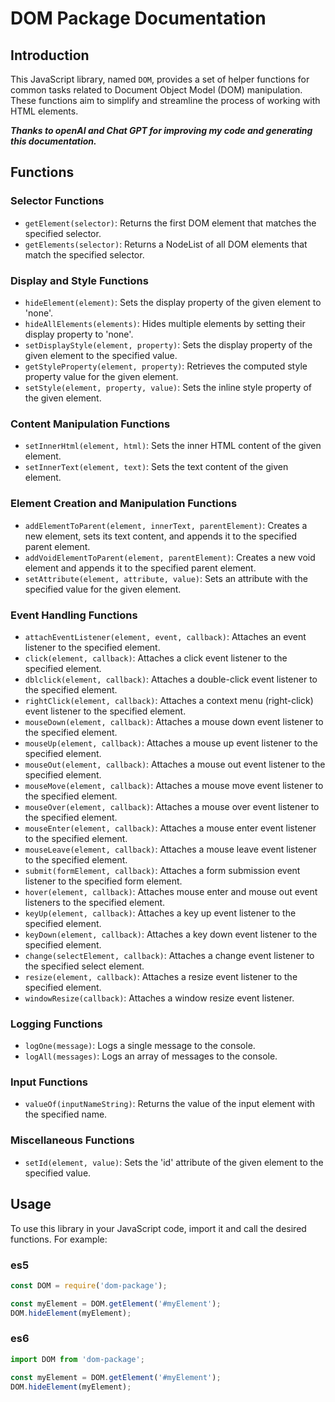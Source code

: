 # DOM Package Documentation

## Introduction

This JavaScript library, named `DOM`, provides a set of helper functions for common tasks related to Document Object Model (DOM) manipulation. These functions aim to simplify and streamline the process of working with HTML elements.

***Thanks to openAI and Chat GPT for improving my code and generating this documentation.***

## Functions

### Selector Functions

- `getElement(selector)`: Returns the first DOM element that matches the specified selector.
- `getElements(selector)`: Returns a NodeList of all DOM elements that match the specified selector.

### Display and Style Functions

- `hideElement(element)`: Sets the display property of the given element to 'none'.
- `hideAllElements(elements)`: Hides multiple elements by setting their display property to 'none'.
- `setDisplayStyle(element, property)`: Sets the display property of the given element to the specified value.
- `getStyleProperty(element, property)`: Retrieves the computed style property value for the given element.
- `setStyle(element, property, value)`: Sets the inline style property of the given element.

### Content Manipulation Functions

- `setInnerHtml(element, html)`: Sets the inner HTML content of the given element.
- `setInnerText(element, text)`: Sets the text content of the given element.

### Element Creation and Manipulation Functions

- `addElementToParent(element, innerText, parentElement)`: Creates a new element, sets its text content, and appends it to the specified parent element.
- `addVoidElementToParent(element, parentElement)`: Creates a new void element and appends it to the specified parent element.
- `setAttribute(element, attribute, value)`: Sets an attribute with the specified value for the given element.

### Event Handling Functions

- `attachEventListener(element, event, callback)`: Attaches an event listener to the specified element.
- `click(element, callback)`: Attaches a click event listener to the specified element.
- `dblclick(element, callback)`: Attaches a double-click event listener to the specified element.
- `rightClick(element, callback)`: Attaches a context menu (right-click) event listener to the specified element.
- `mouseDown(element, callback)`: Attaches a mouse down event listener to the specified element.
- `mouseUp(element, callback)`: Attaches a mouse up event listener to the specified element.
- `mouseOut(element, callback)`: Attaches a mouse out event listener to the specified element.
- `mouseMove(element, callback)`: Attaches a mouse move event listener to the specified element.
- `mouseOver(element, callback)`: Attaches a mouse over event listener to the specified element.
- `mouseEnter(element, callback)`: Attaches a mouse enter event listener to the specified element.
- `mouseLeave(element, callback)`: Attaches a mouse leave event listener to the specified element.
- `submit(formElement, callback)`: Attaches a form submission event listener to the specified form element.
- `hover(element, callback)`: Attaches mouse enter and mouse out event listeners to the specified element.
- `keyUp(element, callback)`: Attaches a key up event listener to the specified element.
- `keyDown(element, callback)`: Attaches a key down event listener to the specified element.
- `change(selectElement, callback)`: Attaches a change event listener to the specified select element.
- `resize(element, callback)`: Attaches a resize event listener to the specified element.
- `windowResize(callback)`: Attaches a window resize event listener.

### Logging Functions

- `logOne(message)`: Logs a single message to the console.
- `logAll(messages)`: Logs an array of messages to the console.

### Input Functions

- `valueOf(inputNameString)`: Returns the value of the input element with the specified name.

### Miscellaneous Functions

- `setId(element, value)`: Sets the 'id' attribute of the given element to the specified value.

## Usage

To use this library in your JavaScript code, import it and call the desired functions. For example:


### es5
```javascript
const DOM = require('dom-package');

const myElement = DOM.getElement('#myElement');
DOM.hideElement(myElement);
```

### es6
```javascript
import DOM from 'dom-package';

const myElement = DOM.getElement('#myElement');
DOM.hideElement(myElement);
```
